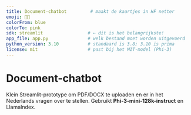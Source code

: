 ```yaml
---
title: Document-chatbot         # maakt de kaartjes in HF netter
emoji: 📄💬
colorFrom: blue
colorTo: pink
sdk: streamlit                 # ← dit is het belangrijkste!
app_file: app.py               # welk bestand moet worden uitgevoerd
python_version: 3.10           # standaard is 3.8; 3.10 is prima
license: mit                   # past bij het MIT-model (Phi-3)
---
```


# Document-chatbot

Klein Streamlit-prototype om PDF/DOCX te uploaden
en er in het Nederlands vragen over te stellen.
Gebruikt **Phi-3-mini-128k-instruct** en LlamaIndex.

